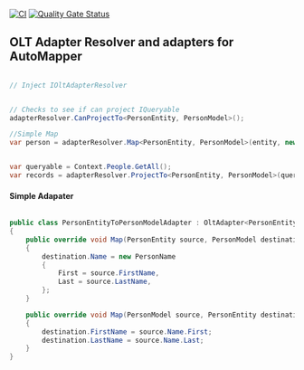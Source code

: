 [![CI](https://github.com/OuterlimitsTech/olt-automapper/actions/workflows/build.yml/badge.svg)](https://github.com/OuterlimitsTech/olt-automapper/actions/workflows/build.yml) [![Quality Gate Status](https://sonarcloud.io/api/project_badges/measure?project=OuterlimitsTech_olt-automapper&metric=alert_status)](https://sonarcloud.io/summary/new_code?id=OuterlimitsTech_olt-automapper)

## OLT Adapter Resolver and adapters for AutoMapper

```csharp

// Inject IOltAdapterResolver 


// Checks to see if can project IQueryable
adapterResolver.CanProjectTo<PersonEntity, PersonModel>();  

//Simple Map
var person = adapterResolver.Map<PersonEntity, PersonModel>(entity, new PersonModel());


var queryable = Context.People.GetAll();
var records = adapterResolver.ProjectTo<PersonEntity, PersonModel>(queryable);

```

#### Simple Adapater

```csharp

public class PersonEntityToPersonModelAdapter : OltAdapter<PersonEntity, PersonModel>
{
	public override void Map(PersonEntity source, PersonModel destination)
	{
		destination.Name = new PersonName
		{
			First = source.FirstName,
			Last = source.LastName,
		};
	}

	public override void Map(PersonModel source, PersonEntity destination)
	{
		destination.FirstName = source.Name.First;
		destination.LastName = source.Name.Last;
	}
}

```

